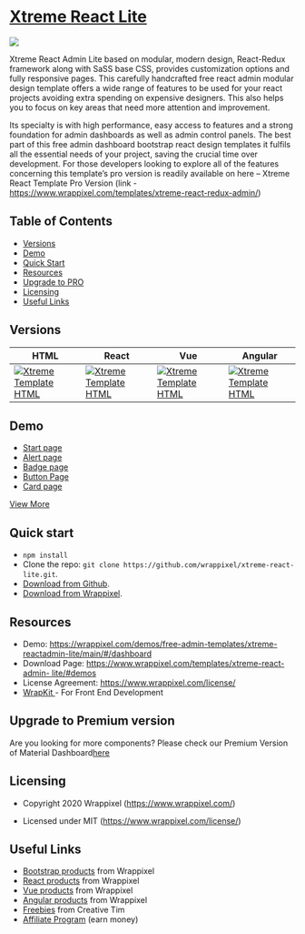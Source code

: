 <!-- Heading of Template -->
<h1>
  <a href="https://wrappixel.com/demos/free-admin-templates/xtreme-reactadmin-lite/main/#/dashboard">Xtreme React Lite</a>
</h1>

<!-- Main image of Template -->
<a target="_blank" href="https://www.wrappixel.com/wp-content/uploads/edd/2020/04/xtreme-react-admin-lite-y.jpg">
  <img src="https://www.wrappixel.com/wp-content/uploads/edd/2020/04/xtreme-react-admin-lite-y.jpg" />
</a>

<!-- Description of Template -->
<p>
  Xtreme React Admin Lite based on modular, modern design, React-Redux framework along with SaSS base CSS, provides customization options and fully responsive pages. This  carefully handcrafted free react admin modular design template offers a wide range of features to be used for your react projects avoiding extra spending on expensive designers. This also helps you to focus on key areas that need more attention and improvement.
</p>

<p>
  Its specialty is with high performance, easy access to features and a strong foundation for admin dashboards as well as admin control panels. The best part of this free admin dashboard bootstrap react design templates it fulfils all the essential needs of your project, saving the crucial time over development. For those developers looking to explore all of the features concerning this template’s pro version is readily available on here – Xtreme React Template Pro Version 
   (link - <a href="https://www.wrappixel.com/templates/xtreme-react-redux-admin/">https://www.wrappixel.com/templates/xtreme-react-redux-admin/</a>)
</p>


<!-- Table of Contents of Template -->
<h2>Table of Contents</h2>
<ul>
<li><a href="#versions">Versions</a></li>
<li><a href="#demo">Demo</a></li>
<li><a href="#quick-start">Quick Start</a></li>
<li><a href="#resources">Resources</a></li>
<li><a href="#upgrade-to-premium-version">Upgrade to PRO</a></li>
<li><a href="#licensing">Licensing</a></li>
<li><a href="#useful-links">Useful Links</a></li>
</ul>

<!-- Versions of Template -->
<h2><a id="user-content-versions" class="anchor" aria-hidden="true" href="#versions"></a>Versions</h2>
<table>
<thead>
<tr>
<th>HTML</th>
<th>React</th>
<th>Vue</th>
<th>Angular</th>
</tr>
</thead>
<tbody>
<tr>
<td>
  <a href="https://www.wrappixel.com/templates/xtremeadmin/" rel="nofollow" width="150px">
    <img src="https://www.wrappixel.com/wp-content/uploads/edd/2020/04/xtreme-bootstrap-admin-y.jpg" alt="Xtreme Template  HTML" style="max-width:150px;">
  </a>
</td>
<td>
  <a href="https://www.wrappixel.com/templates/xtreme-react-redux-admin/" rel="nofollow" width="150px">
    <img src="https://www.wrappixel.com/wp-content/uploads/edd/2020/04/xtreme-react-admin-template-y.jpg" alt="Xtreme Template  HTML" style="max-width:150px;">
  </a>
</td>
<td>
  <a href="https://www.wrappixel.com/templates/xtreme-vuesax-admin-pro/" rel="nofollow" width="150px">
    <img src="https://www.wrappixel.com/wp-content/uploads/edd/2020/04/xtreme-vuesax-admin-y.jpg" alt="Xtreme Template  HTML" style="max-width:150px;">
  </a>
</td>
  <td>
  <a href="https://www.wrappixel.com/templates/xtreme-angular-admin/" rel="nofollow" width="150px">
    <img src="https://www.wrappixel.com/wp-content/uploads/edd/2020/04/xtreme-angular-admin-y.jpg" alt="Xtreme Template  HTML" style="max-width:150px;">
  </a>
</td>
</tr>
</tbody>
</table>

<!-- Demo of Template -->
<h2>Demo</h2>
<ul>
<li><a href="https://wrappixel.com/demos/free-admin-templates/xtreme-reactadmin-lite/main/#/dashboard" rel="nofollow">Start page</a></li>
<li><a href="https://wrappixel.com/demos/free-admin-templates/xtreme-reactadmin-lite/main/#/alert" rel="nofollow">Alert page</a></li>
<li><a href="https://wrappixel.com/demos/free-admin-templates/xtreme-reactadmin-lite/main/#/badge" rel="nofollow">Badge page </a></li>
<li><a href="https://wrappixel.com/demos/free-admin-templates/xtreme-reactadmin-lite/main/#/button" rel="nofollow">Button Page</a></li>
<li><a href="https://wrappixel.com/demos/free-admin-templates/xtreme-reactadmin-lite/main/#/card" rel="nofollow">Card page</a></li>
</ul>

<a href="https://wrappixel.com/demos/free-admin-templates/xtreme-reactadmin-lite/main/#/dashboard" rel="nofollow">View More</a>

<!-- Quick start of Template -->
<h2>Quick start</h2>
<ul>
<li><code>npm install</code></li>
<li>Clone the repo: <code>git clone https://github.com/wrappixel/xtreme-react-lite.git</code>.</li>
<li><a href="https://github.com/wrappixel/xtreme-react-lite/archive/master.zip">Download from Github</a>.</li>
<li><a href="https://www.wrappixel.com/templates/xtreme-react-admin-lite/#demos" rel="nofollow">Download from Wrappixel</a>.</li>
</ul>


<!-- Resources of Template -->
<h2>Resources</h2>
<ul>
<li>  
  Demo: <a href="https://wrappixel.com/demos/free-admin-templates/xtreme-reactadmin-lite/main/#/dashboard" rel="nofollow">https://wrappixel.com/demos/free-admin-templates/xtreme-reactadmin-lite/main/#/dashboard</a>
</li>
<li>
    Download Page: <a href="https://www.wrappixel.com/templates/xtreme-react-admin-lite/#demos" rel="nofollow">https://www.wrappixel.com/templates/xtreme-react-admin-             lite/#demos</a>
</li>
<li>
    License Agreement: <a href="https://www.wrappixel.com/license/" rel="nofollow">https://www.wrappixel.com/license/</a>
</li>
<li>
    <a href="https://www.wrappixel.com/templates/wrapkit/#demos" rel="nofollow">WrapKit </a> - For Front End Development
</li>
</ul>

<!-- Upgrade to Premium version of Template -->
<h2>Upgrade to Premium version</h2>
<p>
  Are you looking for more components? Please check our Premium Version of Material Dashboard<a href="https://www.wrappixel.com/templates/xtreme-react-redux-admin/">here</a>
</p>

<!-- Licensing of Template -->
<h2>Licensing</h2>
<ul>
  <li>
    <p>Copyright 2020 Wrappixel (<a href="https://www.wrappixel.com/" rel="nofollow">https://www.wrappixel.com/</a>)</p>
  </li>
  <li>
    <p>Licensed under MIT (<a href="https://www.wrappixel.com/license/">https://www.wrappixel.com/license/</a>)</p>
  </li>
</ul>

<!-- Useful Links of Template -->
<h2>Useful Links</h2>
<ul>
<li><a href="https://www.wrappixel.com/templates/category/bootstrap-templates/" rel="nofollow">Bootstrap products</a> from Wrappixel</li>
<li><a href="https://www.wrappixel.com/templates/category/react-templates/" rel="nofollow">React products</a> from Wrappixel</li>
<li><a href="https://www.wrappixel.com/templates/category/vuejs-templates/" rel="nofollow">Vue products</a> from Wrappixel</li>
<li><a href="https://www.wrappixel.com/templates/category/angular-templates/" rel="nofollow">Angular products</a> from Wrappixel</li>
<li><a href="https://www.wrappixel.com/templates/category/free-templates/" rel="nofollow">Freebies</a> from Creative Tim</li>
<li><a href="https://www.wrappixel.com/affiliate-area/" rel="nofollow">Affiliate Program</a> (earn money)</li>
</ul>


<!-- Older Content -->
<!-- <h3>React Version of Xtreme admin, you can use it for your personal project, Footer backlink required, it must be redirect to our wrappixel.com</h3> -->

<!-- Check the live preview : -->

<!-- <a href="https://wrappixel.com/demos/free-admin-templates/xtreme-reactadmin-lite/landingpage/">Demo </a> -->
